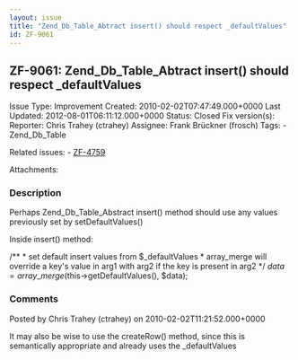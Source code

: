 ```yaml
---
layout: issue
title: "Zend_Db_Table_Abtract insert() should respect _defaultValues"
id: ZF-9061
---
```


ZF-9061: Zend\_Db\_Table\_Abtract insert() should respect \_defaultValues
-------------------------------------------------------------------------

 Issue Type: Improvement Created: 2010-02-02T07:47:49.000+0000 Last Updated: 2012-08-01T06:11:12.000+0000 Status: Closed Fix version(s): 
 Reporter:  Chris Trahey (ctrahey)  Assignee:  Frank Brückner (frosch)  Tags: - Zend\_Db\_Table
 
 Related issues: - [ZF-4759](/issues/browse/ZF-4759)
 
 Attachments: 
### Description

Perhaps Zend\_Db\_Table\_Abstract insert() method should use any values previously set by setDefaultValues()

Inside insert() method:

/\*\* \* set default insert values from $\_defaultValues \* array\_merge will override a key's value in arg1 with arg2 if the key is present in arg2 \*/ $data = array\_merge($this->getDefaultValues(), $data);

 

 

### Comments

Posted by Chris Trahey (ctrahey) on 2010-02-02T11:21:52.000+0000

It may also be wise to use the createRow() method, since this is semantically appropriate and already uses the \_defaultValues

 

 